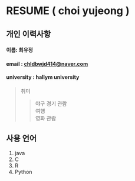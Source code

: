 # RESUME ( choi yujeong )

## 개인 이력사항  

#### 이름: 최유정
#### email : chldbwjd414@naver.com
#### university : hallym university

> 취미
>> 야구 경기 관람  
>> 여행  
>> 영화 관람  

## 사용 언어
1. java  
2. C
3. R
4. Python
